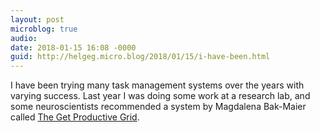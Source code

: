 ```yaml
---
layout: post
microblog: true
audio: 
date: 2018-01-15 16:08 -0000
guid: http://helgeg.micro.blog/2018/01/15/i-have-been.html
---
```

I have been trying many task management systems over the years with varying success. Last year I was doing some work at a research lab, and some neuroscientists recommended a system by Magdalena Bak-Maier called [The Get Productive Grid](https://www.amazon.com/Get-Productive-Grid-work-life-balance/dp/0993525202/ref=sr_1_1_twi_pap_2?ie=UTF8&qid=1516032079&sr=8-1&keywords=magdalena+bak-maier). 
